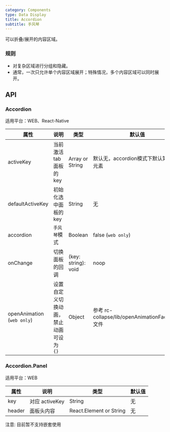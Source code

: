 ```yaml
---
category: Components
type: Data Display
title: Accordion
subtitle: 手风琴
---
```


可以折叠/展开的内容区域。

### 规则
- 对复杂区域进行分组和隐藏。
- 通常，一次只允许单个内容区域展开；特殊情况，多个内容区域可以同时展开。


## API

### Accordion

适用平台：WEB、React-Native

属性 | 说明 | 类型 | 默认值
----|-----|------|------
| activeKey        | 当前激活 tab 面板的 key| Array or String   | 默认无，accordion模式下默认第一个元素|
| defaultActiveKey | 初始化选中面板的 key | String   | 无 |
| accordion    | `手风琴`模式 | Boolean | false (`web only`)  |
| onChange      |   切换面板的回调   | (key: string): void |  noop  |
| openAnimation (`web only`)  |  设置自定义切换动画，禁止动画可设为`{}` | Object | 参考 rc-collapse/lib/openAnimationFactory.js 文件  |

### Accordion.Panel

适用平台：WEB

属性 | 说明 | 类型 | 默认值
----|-----|------|------
| key  | 对应 activeKey   | String          | 无     |
| header | 面板头内容 | React.Element or String | 无     |

注意: 目前暂不支持嵌套使用
